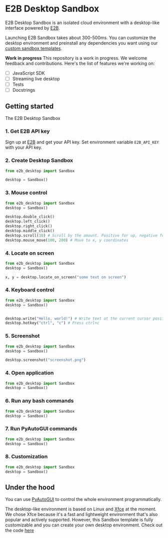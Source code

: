 # E2B Desktop Sandbox

E2B Desktop Sandbox is an isolated cloud environment with a desktop-like interface powered by [E2B](https://e2b.dev).

Launching E2B Sandbox takes about 300-500ms. You can customize the desktop environment and preinstall any dependencies you want using our [custom sandbox templates](https://e2b.dev/docs/sandbox/templates/overview).


**Work in progress**
This repository is a work in progress. We welcome feedback and contributions. Here's the list of features we're working on:
- [ ] JavaScript SDK
- [ ] Streaming live desktop
- [ ] Tests
- [ ] Docstrings

## Getting started
The E2B Desktop Sandbox

### 1. Get E2B API key
Sign up at [E2B](https://e2b.dev) and get your API key.
Set environment variable `E2B_API_KEY` with your API key.

### 2. Create Desktop Sandbox
```python
from e2b_desktop import Sandbox

desktop = Sandbox()
```

### 3. Mouse control
```python
from e2b_desktop import Sandbox
desktop = Sandbox()

desktop.double_click()
desktop.left_click()
desktop.right_click()
desktop.middle_click()
desktop.scroll(10) # Scroll by the amount. Positive for up, negative for down.
desktop.mouse_move(100, 200) # Move to x, y coordinates
```

### 4. Locate on screen
```python
from e2b_desktop import Sandbox
desktop = Sandbox()

x, y = desktop.locate_on_screen("some text on screen")
```

### 4. Keyboard control
```python
from e2b_desktop import Sandbox
desktop = Sandbox()


desktop.write("Hello, world!") # Write text at the current cursor position
desktop.hotkey("ctrl", "c") # Press ctrl+c
```

### 5. Screenshot
```python
from e2b_desktop import Sandbox
desktop = Sandbox()

desktop.screenshot("screenshot.png")
```

### 4. Open application
```python
from e2b_desktop import Sandbox
desktop = Sandbox()

```

### 6. Run any bash commands
```python
from e2b_desktop import Sandbox
desktop = Sandbox()

```

### 7. Run PyAutoGUI commands
```python
from e2b_desktop import Sandbox
desktop = Sandbox()

```

### 8. Customization
```python
from e2b_desktop import Sandbox
desktop = Sandbox()

```


## Under the hood
You can use [PyAutoGUI](https://pyautogui.readthedocs.io/en/latest/) to control the whole environment programmatically.

The desktop-like environment is based on Linux and [Xfce](https://www.xfce.org/) at the moment. We chose Xfce because it's a fast and lightweight environment that's also popular and actively supported. However, this Sandbox template is fully customizable and you can create your own desktop environment.
Check out the code [here](./template/)